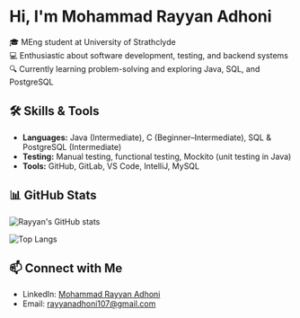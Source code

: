 # Hi, I'm Mohammad Rayyan Adhoni 

🎓 MEng student at University of Strathclyde  
💻 Enthusiastic about software development, testing, and backend systems  
🔍 Currently learning problem-solving and exploring Java, SQL, and PostgreSQL

## 🛠️ Skills & Tools

- **Languages:** Java (Intermediate), C (Beginner–Intermediate), SQL & PostgreSQL (Intermediate)  
- **Testing:** Manual testing, functional testing, Mockito (unit testing in Java)  
- **Tools:** GitHub, GitLab, VS Code, IntelliJ, MySQL

## 📊 GitHub Stats

![Rayyan's GitHub stats](https://github-readme-stats.vercel.app/api?username=MoRayyan107&show_icons=true&theme=tokyonight)

![Top Langs](https://github-readme-stats.vercel.app/api/top-langs/?username=MoRayyan107&layout=compact&theme=tokyonight)

## 📫 Connect with Me
- LinkedIn: [Mohammad Rayyan Adhoni](https://www.linkedin.com/in/rayyan-adhoni-33074b31b/)  
- Email: rayyanadhoni107@gmail.com


